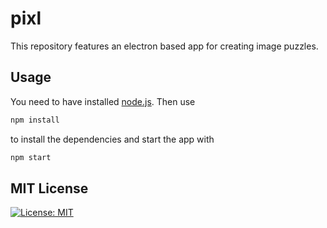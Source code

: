 # pixl

This repository features an electron based app for creating image puzzles.

## Usage
You need to have installed [node.js](https://nodejs.org/en/). Then use
```bash
npm install
```
to install the dependencies and start the app with
```bash
npm start
```

## MIT License
[![License: MIT](https://img.shields.io/badge/License-MIT-yellow.svg)](https://opensource.org/licenses/MIT)
